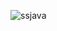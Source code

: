
![ssjava](https://user-images.githubusercontent.com/93577079/224545601-0e3119ad-2539-4281-832b-61cd22138b36.png)
